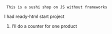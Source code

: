      This is a sushi shop on JS without frameworks                         
I had ready-html start project 

1. I'll do a counter for one product
